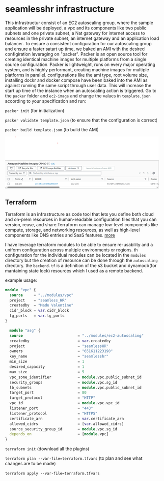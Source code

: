 # seamlesshr infrastructure
This infrastructur consist of an EC2 autoscaling group, where the sample application will be deployed, a vpc and its components like two public subnets and one private subnet, a Nat gateway for internet access to resources in the private subnet, an internet gateway and an application load balancer.
To ensure a consistent configuration for our autoscaling group and ensure a faster satart up time, we baked an AMI with the desired configiration leveraging on "packer".
Packer is an open source tool for creating identical machine images for multiple platforms from a single source configuration. Packer is lightweight, runs on every major operating system, and is highly performant, creating machine images for multiple platforms in parallel.
configurations like the ami type, root volume size, installing dockr and docker compose have been baked into the AMI as against running the same script through user data. This will increase the start up time of the instance when an autoscaling action is triggered.
Go to the `packer` folder and `ec2-image` and change the values in `template.json` according to your specification and run:

`packer init` (for initialization)

`packer validate template.json` (to ensure that the configuration is correct)

`packer build template.json` (to build the AMI)

![ec2 AMI](ami.png)

## Terraform
Terraform is an infrastructure as code tool that lets you define both cloud and on-prem resources in human-readable configuration files that you can version, reuse, and share.Terraform can manage low-level components like compute, storage, and networking resources, as well as high-level components like DNS entries and SaaS features.
<a href="https://developer.hashicorp.com/terraform/intro" target="_blank">more</a>

I have leverage terraform modules to be able to ensure re-usability and a uniform configuration across multiple environments or regions.
th configuration for the individual modules can be located in the `modules` directory but the creation of resource can be done through the `autoscaling` directory.
the `backend.tf` is a definition of the s3 bucket and dynamodb(for mantaining state lock) resources which I used as a remote backend.

example usage:
```terraform
module "vpc" {
  source     = "../modules/vpc"
  project    = "seamless_HR"
  createdby  = "Madu Valentine"
  cidr_block = var.cidr_block
  lg_ports   = var.lg_ports
}
```

```terraform
  module "asg" {
  source                         = "../modules/ec2-autoscaling"
  createdby                      = var.createdby
  project                        = "seamlessHR"
  owners                         = "651611223190"
  key_name                       = "seamlesshr"
  min_size                       = 1
  desired_capacity               = 1
  max_size                       = 5
  vpc_zone_identifier            = module.vpc.public_subnet_id
  security_groups                = module.vpc.sg_id
  lb_subnets                     = module.vpc.public_subnet_id
  target_port                    = 80
  target_protocol                = "HTTP"
  vpc_id                         = module.vpc.vpc_id
  listener_port                  = "443"
  listener_protocol              = "HTTPS"
  certificate_arn                = var.certificate_arn
  allowed_cidrs                  = [var.allowed_cidrs]
  source_security_group_id       = module.vpc.sg_id
  depends_on                     = [module.vpc]
}
```
`terraform init` (download all the plugins)

`terraform plan --var-file=terraform.tfvars` (to plan and see what changes are to be made)

`terraform apply --var-file=terraform.tfvars`